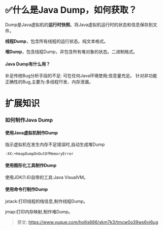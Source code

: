 # ✅什么是Java Dump，如何获取？

Dump是Java虚拟机的**运行时快照**。将Java虚拟机运行时的状态和信息保存到文件。



**线程Dump**，包含所有线程的运行状态。纯文本格式。



**堆Dump**，包含线程Dump，并包含所有堆对象的状态。二进制格式。



#### Java Dump有什么用？


补足传统Bug分析手段的不足: 可在任何Java环境使用;信息量充足。 针对非功能正确性的Bug,主要为:多线程幵发、内存泄漏。



# 扩展知识
### 如何制作Java Dump
#### 使用Java虚拟机制作Dump


指示虚拟机在发生内存不足错误时,自动生成堆Dump



```plain
-XX:+HeapDumpOnOutOfMemoryError
```



#### 使用图形化工具制作Dump
使用JDK(1.6)自带的工具:Java VisualVM。

#### 使用命令行制作Dump
jstack:打印线程的栈信息,制作线程Dump。

jmap:打印内存映射,制作堆Dump。





> 原文: <https://www.yuque.com/hollis666/xkm7k3/tmcw0o39ws6vi6ug>